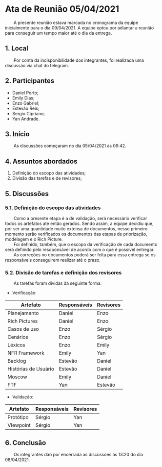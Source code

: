 # Ata de Reunião 05/04/2021
&emsp;&emsp;A presente reunião estava marcada no cronograma da equipe inicialmente para o dia 09/04/2021. A equipe optou por adiantar a reunião para conseguir um tempo maior até o dia da entrega.
## 1. Local

&emsp;&emsp;Por conta da indisponibilidade dos integrantes, foi realizada uma discussão via chat do telegram.

## 2. Participantes
- Daniel Porto;
- Emily Dias;
- Enzo Gabriel;
- Estevão Reis;
- Sergio Cipriano;
- Yan Andrade.

## 3. Início

&emsp;&emsp;As discussões começaram no dia 05/04/2021 às 09:42.

## 4. Assuntos abordados

1. Definição do escopo das atividades;
2. Divisão das tarefas e de revisores;

## 5. Discussões

### 5.1. Definição do escopo das atividades 
&emsp;&emsp;Como a presente etapa é a de validação, será necessário verificar todos os artefatos até então gerados. Sendo assim, a equipe decidiu que, por ser uma quantidade muito extensa de documentos, nesse primeiro momento serão verificados os documentos das etapas de priorização, modelagem e o Rich Picture.<br>
&emsp;&emsp;Foi definido, também, que o escopo da verificação de cada documento será definido pelo resoponsável de acordo com o que é possível entregar.<br>
&emsp;&emsp;As correções no documentos poderá ser feita para essa entrega se os responsáveis conseguirem realizar até o prazo.

### 5.2. Divisão de tarefas e definição dos revisores
&emsp;&emsp;As tarefas foram dividas da seguinte forma:

- Verificação:

| Artefato | Responsáveis | Revisores |
|--|--|--|
|Planejamento|Daniel|Enzo|
|Rich Pictures|Daniel|Enzo|
|Casos de uso|Enzo|Sérgio|
|Cenários|Enzo|Sérgio|
|Léxicos|Enzo|Emily|
|NFR Framework|Emily|Yan|
|Backlog|Estevão|Daniel|
|Histórias de Usuário|Estevão|Daniel|
|Moscow|Emily|Daniel|
|FTF|Yan|Estevão|

- Validação:

| Artefato | Responsáveis | Revisores |
|--|--|--|
|Protótipo|Sérgio|Yan|
|VIewpoint|Sérgio|Yan|

## 6. Conclusão
&emsp;&emsp;Os integrantes dão por encerrada as discussões às 13:20 do dia 08/04/2021.

